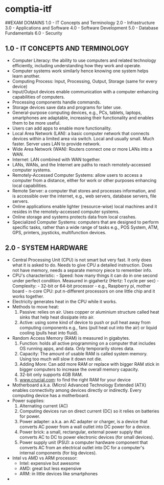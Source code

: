 # comptia-itf

##EXAM DOMAINS
1.0 - IT Concepts and Terminology
2.0 - Infrastructure
3.0 - Applications and Software
4.0 - Software Development
5.0 - Database Fundamentals
6.0 - Security

## 1.0 - IT CONCEPTS AND TERMINOLOGY
- Computer Literacy: the ability to use computers and related technology efficiently, including understanding how they work and operate.
- Computer systems work similarly hence knowing one system helps learn another.
- Computing Process: Input, Processing, Output, Storage (same for every device)
- Input/Output devices enable communication with a computer enhancing capabilities of computers.
- Processing components handle commands.
- Storage devices save data and programs for later use.
- General-purpose computing devices, e.g., PCs, tablets, laptops, smartphones are adaptable, increasing their functionality and enables them to be more useful.
- Users can add apps to enable more functionality.
- Local Area Network (LAN): a basic computer network that connects devices within a limited area via switch. Local and usually small. Much faster. Server uses LAN to provide network.
- Wide Area Network (WAN): Routers connect one or more LANs into a WAN.
- Internet: LAN combined with WAN together.
- LANs, WANs, and the Internet are paths to reach remotely-accessed computer systems.
- Remotely-Accessed Computer Systems: allow users to access a computer from a distance, either for work or other purposes enhancing local capabilities.
- Remote Server: a computer that stores and processes information, and is accessible over the internet, e.g., web servers, database servers, file servers.
- Online applications enable lighter (resource-wise) local machines and it resides in the remotely-accessed computer systems.
- Online storage and systems protects data from local crashes.
- Specialized Computer Systems: computers that are designed to perform specific tasks, rather than a wide range of tasks e.g., POS System, ATM, GPS, printers, joysticks, multifunction devices.

## 2.0 - SYSTEM HARDWARE
- Central Processing Unit (CPU) is not smart but very fast. It only does what it is asked to do. Needs to give CPU a detailed instruction. Does not have memory, needs a separate memory piece to remember info.
- CPU's characteristic:
      - Speed: how many things it can do in one second under perfect condition. Measured in gigahertz (Hertz: 1 cycle per sec)
      - Complexity:
      - 32-bit or 64-bit processor
      - e.g., Raspberry pi, mother board
      - n-core CPU: put n-different processors on one little chip and it works together.
- Electricity generates heat in the CPU while it works. 
- Methods to move heat:
    1) Passive: relies on air. Uses copper or aluminium structure called heat sinks that help heat dissipate into air.
    2) Active: using some kind of device to push or pull heat away from computing components e.g., fans (pull heat out into the air) or liquid cooling (pulls heat into fluid).
- Random Access Memory (RAM) is measured in gigabytes.
    1) Function: holds all active programming on a computer that includes OS running apps, and data. Only temporarily stores data. 
    2) Capacity: The amount of usable RAM is called system memory. Using too much will slow it down not die. 
    3) Adding More: Can add more RAM or replace with bigger RAM stick in bigger computers to increase the overall memory capacity.
    4) 32-bit only supports 4GB RAM.
    5) www.crucial.com: to find the right RAM for your device
 - Motherboard a.k.a. (Micro) Advanced Technology Extended (ATX) enables connectivity among devices directly or indirectly. Every computing device has a motherboard.
 - Power supplies:
     1) Alternating current (AC)
     2) Computing devices run on direct current (DC) so it relies on batteries for power.
     3) Power adapter: a.k.a. an AC adapter or charger, is a device that converts AC power from a wall outlet into DC power for a device. 
     4) Power brick: a small, rectangular, external power supply that converts AC to DC to power electronic devices (for small devices).
     5) Power supply unit (PSU): a computer hardware component that converts AC from an electrical outlet into DC for a computer's internal components (for big devices).
- Intel vs AMD vs ARM processor:
    - Intel: expensive but awesome
    - AMD: great but less expensive
    - ARM: in little devices like smartphones
- 
